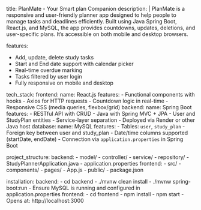 title: PlanMate - Your Smart plan Companion
description: |
  PlanMate is a responsive and user-friendly  planner app designed to help people to manage tasks and deadlines efficiently.
  Built using Java Spring Boot, React.js, and MySQL, the app provides countdowns, updates, deletions, and user-specific  plans.
  It’s accessible on both mobile and desktop browsers.


features:
  -  Add, update, delete study tasks
  -  Start and End date support with calendar picker
  -  Real-time overdue marking
  -  Tasks filtered by user login
  -  Fully responsive on mobile and desktop

tech_stack:
  frontend:
    name: React.js
    features:
      - Functional components with hooks
      - Axios for HTTP requests
      - Countdown logic in real-time
      - Responsive CSS (media queries, flexbox/grid)
  backend:
    name: Spring Boot
    features:
      - RESTful API with CRUD
      - Java with Spring MVC + JPA
      - User and StudyPlan entities
      - Service-layer separation
      - Deployed via Render or other Java host
  database:
    name: MySQL
    features:
      - Tables: `user`, `study_plan`
      - Foreign key between user and study_plan
      - Date/time columns supported (startDate, endDate)
      - Connection via `application.properties` in Spring Boot

project_structure:
  backend:
    - model/
    - controller/
    - service/
    - repository/
    - StudyPlannerApplication.java
    - application.properties
  frontend:
    - src/
      - components/
      - pages/
      - App.js
    - public/
    - package.json

installation:
  backend:
    - cd backend
    - ./mvnw clean install
    - ./mvnw spring-boot:run
    - Ensure MySQL is running and configured in application.properties
  frontend:
    - cd frontend
    - npm install
    - npm start
    - Opens at: http://localhost:3000
